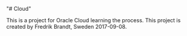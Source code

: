 "# Cloud" 

This is a project for Oracle Cloud learning the process.
This project is created by Fredrik Brandt, Sweden 2017-09-08.
